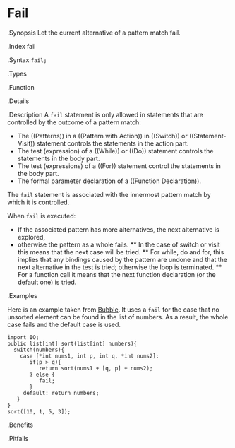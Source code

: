 # Fail

.Synopsis
Let the current alternative of a pattern match fail.

.Index
fail

.Syntax
`fail;`

.Types

.Function

.Details

.Description
A `fail` statement is only allowed in statements that are controlled by the outcome of a pattern match:

*  The ((Patterns)) in a ((Pattern with Action)) in ((Switch)) or ((Statement-Visit)) statement controls the statements in the action part.
*  The test (expression) of a ((While)) or ((Do)) statement controls the statements in the body part.
*  The test (expressions) of a ((For)) statement control the statements in the body part.
*  The formal parameter declaration of a ((Function Declaration)).


The `fail` statement is associated with the innermost pattern match by which it is controlled.

When `fail` is executed:

*  If the associated pattern has more alternatives, the next alternative is explored,
*  otherwise the pattern as a whole fails. 
   ** In the case of switch or visit this means that the next case will be tried.
   ** For while, do and for, this implies that any bindings caused by the pattern are undone and that the next 
      alternative in the test is tried; otherwise the loop is terminated.
   ** For a function call it means that the next function declaration (or the default one) is tried.

.Examples

Here is an example taken from [Bubble]((Recipes:Bubble)). 
It uses a `fail` for the case that no unsorted element can be found in the list of numbers.
As a result, the whole case fails and the default case is used.
```rascal-shell
import IO;
public list[int] sort(list[int] numbers){
  switch(numbers){
    case [*int nums1, int p, int q, *int nums2]:
       if(p > q){
          return sort(nums1 + [q, p] + nums2);
       } else {
       	  fail;
       }
     default: return numbers;
   }
}
sort([10, 1, 5, 3]);
```

.Benefits

.Pitfalls

